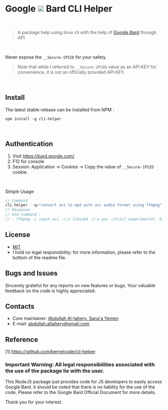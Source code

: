 # Google <a href="https://bard.google.com/"><img src="https://camo.githubusercontent.com/adb54264fe2ad5067d07d0752fc32600b4e6250073b01ce8c386575b431e3f06/68747470733a2f2f7777772e677374617469632e636f6d2f6c616d64612f696d616765732f66617669636f6e5f76315f31353031363063646466663766323934636533302e737667" height="20px"></a> Bard CLI Helper

<br>

> A package help using linux cli with the help of [Google Bard](https://bard.google.com/) through API

<br>

Never expose the `__Secure-1PSID` for your safety.

> Note that while I referred to `__Secure-1PSID` value as an API KEY for convenience, it is not an officially provided API KEY.

<br>

## Install

The latest stable release can be installed from NPM :

```
npm install -g cli-helper
```

<br>

## Authentication

1. Visit https://bard.google.com/
2. F12 for console
3. Session: Application → Cookies → Copy the value of `__Secure-1PSID` cookie.

<br>

Simple Usage

```javascript
// Command
cli-helper --q="convert avi to mp4 with acc audio format using ffmpeg"
// Response
// Use command :
// - ffmpeg -i input.avi -c:v libx264 -c:a aac -strict experimental -b:a 128k output.mp4
```

## License

- [MIT](https://opensource.org/license/mit/)
- I hold no legal responsibility; for more information, please refer to the bottom of the readme file.

## Bugs and Issues

Sincerely grateful for any reports on new features or bugs. Your valuable feedback on the code is highly appreciated.

## Contacts

- Core maintainer: [Abdullah Al-tahery, Sana'a Yemen](https://github.com/kernelcode) <br>
- E-mail: abdullah.altahery@gmail.com <br>

## Reference

[1] https://github.com/kernelcode/cli-helper

### Important Warning: All legal responsibilities associated with the use of the package lie with the user.

This NodeJS package just provides code for JS developers to easily access Google Bard. it should be noted that there is no liability for the use of the code. Please refer to the Google Bard Official Document for more details.

Thank you for your interest.
